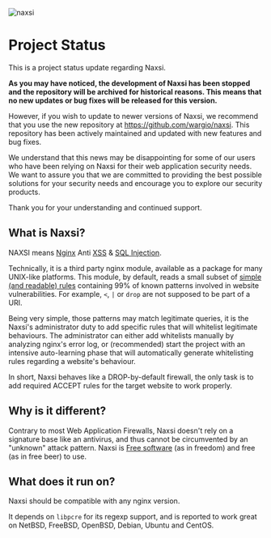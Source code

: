 ![naxsi](https://raw.githubusercontent.com/nbs-system/naxsi/master/logo.png)

# Project Status

This is a project status update regarding Naxsi.

**As you may have noticed, the development of Naxsi has been stopped and the repository will be archived for historical reasons. This means that no new updates or bug fixes will be released for this version.**

However, if you wish to update to newer versions of Naxsi, we recommend that you use the new repository at https://github.com/wargio/naxsi. This repository has been actively maintained and updated with new features and bug fixes.

We understand that this news may be disappointing for some of our users who have been relying on Naxsi for their web application security needs. We want to assure you that we are committed to providing the best possible solutions for your security needs and encourage you to explore our security products.

Thank you for your understanding and continued support.

## What is Naxsi?

NAXSI means [Nginx](http://nginx.org/) Anti [XSS](https://www.owasp.org/index.php/Cross-site_Scripting_%28XSS%29) & [SQL Injection](https://www.owasp.org/index.php/SQL_injection). 

Technically, it is a third party nginx module, available as a package for
many UNIX-like platforms. This module, by default, reads a small subset of
[simple (and readable) rules](https://github.com/nbs-system/naxsi/blob/master/naxsi_config/naxsi_core.rules)
containing 99% of known patterns involved in
website vulnerabilities. For example, `<`, `|` or `drop` are not supposed
to be part of a URI.

Being very simple, those patterns may match legitimate queries, it is
the Naxsi's administrator duty to add specific rules that will whitelist
legitimate behaviours. The administrator can either add whitelists manually
by analyzing nginx's error log, or (recommended) start the project with an
intensive auto-learning phase that will automatically generate whitelisting
rules regarding a website's behaviour.

In short, Naxsi behaves like a DROP-by-default firewall, the only task
is to add required ACCEPT rules for the target website to work properly.

## Why is it different?

Contrary to most Web Application Firewalls, Naxsi doesn't rely on a
signature base like an antivirus, and thus cannot be circumvented by an
"unknown" attack pattern.
Naxsi is [Free software](https://www.gnu.org/licenses/gpl.html) (as in freedom)
and free (as in free beer) to use.

## What does it run on?
Naxsi should be compatible with any nginx version.

It depends on `libpcre` for its regexp support, and is reported to work great on NetBSD, FreeBSD, OpenBSD, Debian, Ubuntu and CentOS.
